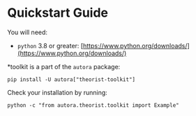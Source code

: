 # Quickstart Guide

You will need:

- `python` 3.8 or greater: [https://www.python.org/downloads/](https://www.python.org/downloads/)

*toolkit is a part of the `autora` package:

```shell
pip install -U autora["theorist-toolkit"]
```


Check your installation by running:
```shell
python -c "from autora.theorist.toolkit import Example"
```
